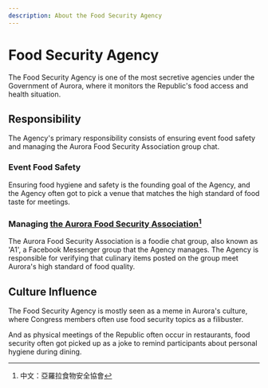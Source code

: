 ```yaml
---
description: About the Food Security Agency
---
```


# Food Security Agency

The Food Security Agency is one of the most secretive agencies under the Government of Aurora, where it monitors the Republic's food access and health situation.

## Responsibility

The Agency's primary responsibility consists of ensuring event food safety and managing the Aurora Food Security Association group chat.

### Event Food Safety

Ensuring food hygiene and safety is the founding goal of the Agency, and the Agency often got to pick a venue that matches the high standard of food taste for meetings.

### Managing [the Aurora Food Security Association](#user-content-fn-1)[^1]&#x20;

The Aurora Food Security Association is a foodie chat group, also known as 'A1', a Facebook Messenger group that the Agency manages. The Agency is responsible for verifying that culinary items posted on the group meet Aurora's high standard of food quality.&#x20;

## Culture Influence

The Food Security Agency is mostly seen as a meme in Aurora's culture, where Congress members often use food security topics as a filibuster.&#x20;

And as physical meetings of the Republic often occur in restaurants, food security often got picked up as a joke to remind participants about personal hygiene during dining.

[^1]: 中文：亞羅拉食物安全協會
